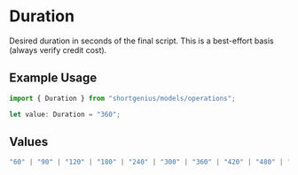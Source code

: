 # Duration

Desired duration in seconds of the final script. This is a best-effort basis (always verify credit cost).

## Example Usage

```typescript
import { Duration } from "shortgenius/models/operations";

let value: Duration = "360";
```

## Values

```typescript
"60" | "90" | "120" | "180" | "240" | "300" | "360" | "420" | "480" | "540" | "600" | "660" | "720" | "780" | "840" | "900"
```